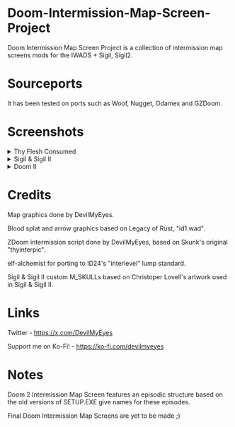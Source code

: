 # Doom-Intermission-Map-Screen-Project

Doom Intermission Map Screen Project is a collection of intermission map screens mods for the IWADS + Sigil, Sigil2.

# Sourceports

It has been tested on ports such as Woof, Nugget, Odamex and GZDoom.

# Screenshots

<details>
	<summary>Thy Flesh Consumed</summary>
	<img alt="Thy Flesh Consumed - E4M5" width="720" src="./screenshots/tfc_e4m5.png">
</details>

<details>
	<summary>Sigil & Sigil II</summary>
	<img alt="Sigil - E5M2" width="720" src="./screenshots/sigil_e5m2.png">
	<img alt="Sigil II - E6M8" width="720" src="./screenshots/sigil2_e6m8.png">
</details>

<details>
	<summary>Doom II</summary>
	<img alt="Doom II - MAP02" width="720" src="./screenshots/doom2_map02.png">
	<img alt="Doom II - MAP15" width="720" src="./screenshots/doom2_map15.png">
	<img alt="Doom II - MAP25" width="720" src="./screenshots/doom2_map25.png">
</details>

# Credits

Map graphics done by DevilMyEyes.

Blood splat and arrow graphics based on Legacy of Rust, "id1.wad".

ZDoom intermission script done by DevilMyEyes, based on Skunk's original "thyinterpic".

elf-alchemist for porting to ID24's "interlevel" lump standard.

Sigil & Sigil II custom M_SKULLs based on Christoper Lovell's artwork used in Sigil & Sigil II.

# Links

Twitter - https://x.com/DevilMyEyes

Support me on Ko-Fi! - https://ko-fi.com/devilmyeyes

# Notes

Doom 2 Intermission Map Screen features an episodic structure based on the old versions of SETUP.EXE give names for these episodes.

Final Doom Intermission Map Screens are yet to be made ;)
